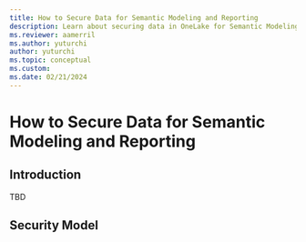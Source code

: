 ```yaml
---
title: How to Secure Data for Semantic Modeling and Reporting
description: Learn about securing data in OneLake for Semantic Modeling and Reporting
ms.reviewer: aamerril
ms.author: yuturchi
author: yuturchi
ms.topic: conceptual
ms.custom:
ms.date: 02/21/2024
---
```


# How to Secure Data for Semantic Modeling and Reporting

## Introduction

TBD

## Security Model